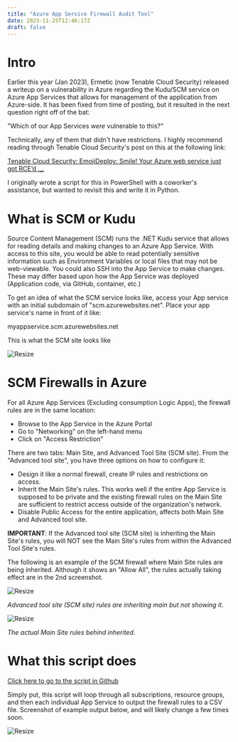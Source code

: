 ```yaml
---
title: "Azure App Service Firewall Audit Tool"
date: 2023-11-25T12:46:17Z
draft: false
---
```


# Intro

Earlier this year (Jan 2023), Ermetic (now Tenable Cloud Security) released a writeup on a vulnerability in Azure regarding the Kudu/SCM service on Azure App Services that allows for management of the application from Azure-side. It has been fixed from time of posting, but it resulted in the next question right off of the bat:

"Which of our App Services *were* vulnerable to this?"

Technically, any of them that didn't have restrictions. I highly recommend reading through Tenable Cloud Security's post on this at the following link:

[Tenable Cloud Security: EmojiDeploy: Smile! Your Azure web service just got RCE’d ._.](https://ermetic.com/blog/azure/emojideploy-smile-your-azure-web-service-just-got-rced/)

I originally wrote a script for this in PowerShell with a coworker's assistance, but wanted to revisit this and write it in Python.

# What is SCM or Kudu

Source Content Management (SCM) runs the .NET Kudu service that allows for reading details and making changes to an Azure App Service. With access to this site, you would be able to read potentially sensitive information such as Environment Variables or local files that may not be web-viewable. You could also SSH into the App Service to make changes. These may differ based upon how the App Service was deployed (Application code, via GitHub, container, etc.)

To get an idea of what the SCM service looks like, access your App service with an initial subdomain of "scm.azurewebsites.net". Place your app service's name in front of it like:

myappservice.scm.azurewebsites.net

This is what the SCM site looks like

![Resize](https://blog.cloud-ham.com/posts/appservfw-audit/kuduservice.png?width=766px)

# SCM Firewalls in Azure

For all Azure App Services (Excluding consumption Logic Apps), the firewall rules are in the same location: 

* Browse to the App Service in the Azure Portal
* Go to "Networking" on the left-hand menu
* Click on "Access Restriction"

There are two tabs: Main Site, and Advanced Tool Site (SCM site). From the "Advanced tool site", you have three options on how to configure it:

* Design it like a normal firewall, create IP rules and restrictions on access.
* Inherit the Main Site's rules. This works well if the entire App Service is supposed to be private and the existing firewall rules on the Main Site are sufficient to restrict access outside of the organization's network.
* Disable Public Access for the entire application, affects both Main Site and Advanced tool site.

__IMPORTANT__: If the Advanced tool site (SCM site) is inheriting the Main Site's rules, you will NOT see the Main Site's rules from within the Advanced Tool Site's rules.

The following is an example of the SCM firewall where Main Site rules are being inherited. Although it shows an "Allow All", the rules actually taking effect are in the 2nd screenshot.

![Resize](https://blog.cloud-ham.com/posts/appservfw-audit/kudufirewall.png?width=766px)

_Advanced tool site (SCM site) rules are inheriting main but not showing it_.

![Resize](https://blog.cloud-ham.com/posts/appservfw-audit/mainsite-rules.png?width=766px)

_The actual Main Site rules behind inherited_.

# What this script does

[Click here to go to the script in Github](https://github.com/Cloud-Ham/AzAppServiceFirewallAudit_python3)

Simply put, this script will loop through all subscriptions, resource groups, and then each individual App Service to output the firewall rules to a CSV file. Screenshot of example output below, and will likely change a few times soon.

![Resize](https://blog.cloud-ham.com/posts/appservfw-audit/csvoutput.png?width=766px)